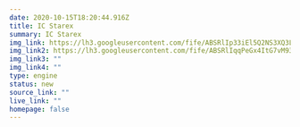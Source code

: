 ```yaml
---
date: 2020-10-15T18:20:44.916Z
title: IC Starex
summary: IC Starex
img_link: https://lh3.googleusercontent.com/fife/ABSRlIp33iEl5Q2NS3XQ3LCd1eLy4oHhNylnsCtwfRzk1I_yI7hUopKl7w7-hiedFTUN9nRvnQHCqCInrN8F7XLXl4As5HXzyYJFVdxFT7-lnh83veDxE_LlO3jSH3rik7VRC2cabgBKXbKVTcvInvCPgMTd4Vp9QV1Cz-vVKGAuisK9V2tvl4T4AwQXaRt3m8jDXpl1jPklH8iDZFErqEiXZc2wAUzuRaa_i5czpKKwwN9Zy9YmnXn_boJI_6CQlXLFa-BezipxQGNqOg3UIrBAGzROzhB0Fg8LzOIKsCDotuEgpCzbmyhfq5cOeAHPBOO9wBXb4dBLVt5kVm7HC35v6yZT6q8TinGs1X-1L8FVKV3EnaUq0LbMkMIV5r5TPNlUc_SHdHb2O9ydRHRcTGhIsC5DIbqYfM8OywjRC0UIkmeAW62SN8t-ESRVNBTG_J5REytX1Jnu9StnV8wBXcaY79b1voVLfWObebWrmzeVGOzyoaY6_jx2kikqXpYH8yuunkZMihqibu0g8h378KpGVfzEJ5FUit1OAyb0BR8FtsGHo0wU3k2C9ComS1zVcfaiVdiSXkpYDGphhObdqJXatvrrtz9w7iANgJbnANjUpHcATk552JV_kW23WyLAobmGa-ROkNvRZJb5q8nFwPO2hcOwCUvA3dHslKTAPQN17aoM2Rzo3Q87susAc1u8vaqyBoMd7YR_TMxrjtpdZ_Z0txH2NoLlZMop3Q=w795-h666-ft
img_link2: https://lh3.googleusercontent.com/fife/ABSRlIqqPeGx4ItG7vM93ata81kvPRBRjjVD61KZTnd1xuEXvAnB3Z6j0ekx462amVxV3Qv6KjJli_0tp057nRT8Pw-s01DKegsjHLK_Z6UvyyJLZ0bo98p_9P5BSWXWWNHDTMgjVkfO5cEZnRRwlMuxknFDQ7LpEPBW_ATQJKcK2AXamXtktqNyBG80iiUQIdEDfTd_rgTQpburWxEixqwpUXNGkWY4h2pf-8XNA1q8wwrhDgf5Frhky1-HmCbZTCWEeY-GSUToKDb60vf88L_Bjm_CYH-qmsHtVngnIhQ-9_VZOM1ULjxs7X7CQX4WqEgF3kK5Rs4LAjR6W-_KOKvIQfPuw2YjdSbm2iCsJxAKJNZ2AkOZO5HZcArn986znZd40MwCoGU12OeOGQpz88G0tNo5KSw-ZYxL66nGvTEo57hiysir_WZjpTtUXqUU2AdOfoPvo7YE9OoB7Yg9QMxzoSwwGwG6U8Ef_BrDBqVi_Ltk8rxNajwq6bGeI75YkZ2ssuwDmFAJyvJNrNS27M035CUIMiSnoOzV40sfGStgID80mVM3CeGAiAIWKmp1A0xaDEz3rq_lhIxErSeO95AzwnR9UcqF_0sqLjfv5iwSGUD10AsYf3VqODCPIh9OQ3aT9eQpf1YI8CFO-bGu4h1BDJ2QHR0svXn8QZo2ChOs9Le-XLLyqHgIiPriJJw_q6g9fQTK54f09ti6rAbQfjpHAG-Ay1cfQzsJWw=w795-h666-ft
img_link3: ""
img_link4: ""
type: engine
status: new
source_link: ""
live_link: ""
homepage: false
---
```

